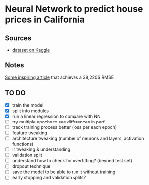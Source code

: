# Neural Network to predict house prices in California

## Sources
- [dataset on Kaggle](https://www.kaggle.com/datasets/camnugent/california-housing-prices/data)

## Notes
[Some inspiring article](https://medium.com/@tejus05/california-housing-price-prediction-an-end-to-end-machine-learning-project-example-6d1a56c6c248) that achieves a 38,220$ RMSE

## TO DO 

- [x] train the model
- [x] split into modules
- [x] run a linear regression to compare with NN
- [ ] try multiple epochs to see differences in perf
- [ ] track training process better (loss per each epoch)
- [ ] feature tweaking
- [ ] architecture tweaking (number of neurons and layers, activation functions)
- [ ] lr tweaking & understanding
- [ ] validation split 
- [ ] understand how to check for overfitting? (beyond test set)
- [ ] dropout technique
- [ ] save the model to be able to run it without training
- [ ] early stopping and validation splits?
